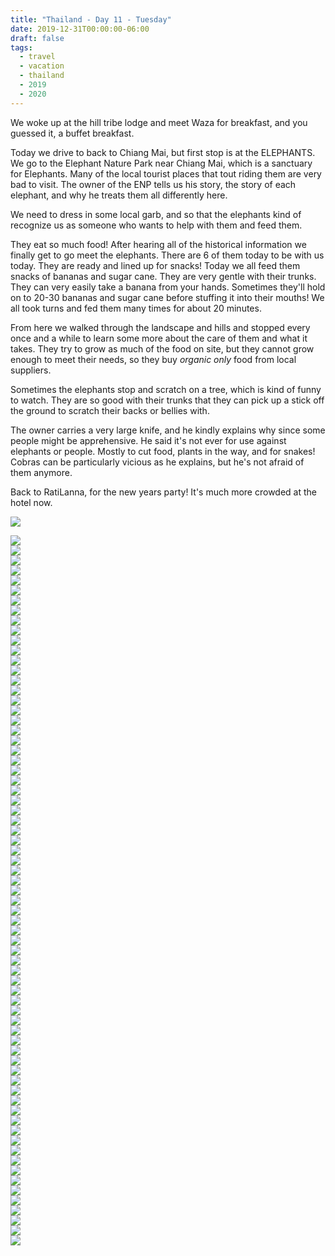 ```yaml
---
title: "Thailand - Day 11 - Tuesday"
date: 2019-12-31T00:00:00-06:00
draft: false
tags: 
  - travel
  - vacation
  - thailand
  - 2019
  - 2020
---
```



We woke up at the hill tribe lodge and meet Waza for breakfast, and you guessed it, a buffet breakfast.

Today we drive to back to Chiang Mai, but first stop is at the ELEPHANTS.  We go to the Elephant Nature Park near Chiang Mai, which is a sanctuary for Elephants.  Many of the local tourist places that tout riding them are very bad to visit.  The owner of the ENP tells us his story, the story of each elephant, and why he treats them all differently here.

We need to dress in some local garb, and so that the elephants kind of recognize us as someone who wants to help with them and feed them.

They eat so much food!  After hearing all of the historical information we finally get to go meet the elephants.  There are 6 of them today to be with us today.  They are ready and lined up for snacks!  Today we all feed them snacks of bananas and sugar cane.  They are very gentle with their trunks.  They can very easily take a banana from your hands.  Sometimes they'll hold on to 20-30 bananas and sugar cane before stuffing it into their mouths!  We all took turns and fed them many times for about 20 minutes.

From here we walked through the landscape and hills and stopped every once and a while to learn some more about the care of them and what it takes.  They try to grow as much of the food on site, but they cannot grow enough to meet their needs, so they buy _organic only_ food from local suppliers.

Sometimes the elephants stop and scratch on a tree, which is kind of funny to watch.  They are so good with their trunks that they can pick up a stick off the ground to scratch their backs or bellies with.

The owner carries a very large knife, and he kindly explains why since some people might be apprehensive.  He said it's not ever for use against elephants or people.  Mostly to cut food, plants in the way, and for snakes!  Cobras can be particularly vicious as he explains, but he's not afraid of them anymore.

Back to RatiLanna, for the new years party!  It's much more crowded at the hotel now.



<div id="25550f7c0a98cdabd9248ae6d1ef4192" style="display:none"><h3></h4><p></p></div><div id="5e141b23eed6cdc82028eb7b799a519f" style="display:none"><h3></h4><p></p></div><div id="411e087eacbe7e55599cf9e5cd95fb57" style="display:none"><h3></h4><p></p></div><div id="395bdaf1ba8b4e5f6e433e482d51f937" style="display:none"><h3></h4><p></p></div><div id="216891bd8ab4594e059e488f176d3d08" style="display:none"><h3></h4><p></p></div><div id="f534e05e367bf8fcfbf181546345b783" style="display:none"><h3></h4><p></p></div><div id="bd2d3007cf33fc2efea1be2375165ed1" style="display:none"><h3></h4><p></p></div><div id="a6dca98636af158b6bc07f6bb4293d34" style="display:none"><h3></h4><p></p></div><div id="4a64fc70004ce22119cb4b3429c209b0" style="display:none"><h3></h4><p></p></div><div id="c2172910e480d8556eec55e92c173167" style="display:none"><h3></h4><p></p></div><div id="31967cb13b64c7a6bfeac73600342643" style="display:none"><h3></h4><p></p></div><div id="c65702cd24d8309eb3c935e162bfe4ec" style="display:none"><h3></h4><p></p></div><div id="b821988b824c91d6be580f36394d4a0f" style="display:none"><h3></h4><p></p></div><div id="da058272bc8a4d0311c1e2f83c947f43" style="display:none"><h3></h4><p></p></div><div id="b5a974b4023a8cb033be5c507c8b07c5" style="display:none"><h3></h4><p></p></div><div id="0621dcf75b529b31c5a8900444c77cb6" style="display:none"><h3></h4><p></p></div><div id="be284d02fe6af2fb914d2f7606ada82d" style="display:none"><h3></h4><p></p></div><div id="5e537b75716332c3ae83eec44c7aeda3" style="display:none"><h3></h4><p></p></div><div id="e2a85cfd1874c1f26ca4923dacc44065" style="display:none"><h3></h4><p></p></div><div id="b9ff5e8685d1e276a18705e352c1effb" style="display:none"><h3></h4><p></p></div><div id="63119fd511c3860665592c22d84af2bf" style="display:none"><h3></h4><p></p></div><div id="d5ec24bf769971ac59e03d35ad86878d" style="display:none"><h3></h4><p></p></div><div id="9bb713b5631885bee85eb50a01682d29" style="display:none"><h3></h4><p></p></div><div id="e4ac7b916650bde9f42bf7e9c20920db" style="display:none"><h3></h4><p></p></div><div id="c44e34a4275f4e46a63b151183a40934" style="display:none"><h3></h4><p></p></div><div id="6e2a97a818f967fb7fa0ea6ad59e86d3" style="display:none"><h3></h4><p></p></div><div id="0c25af0c34be8145bc5c99810d6f9ede" style="display:none"><h3></h4><p></p></div><div id="cbeaf0cc7d3dd101d0d52272a2f9bddb" style="display:none"><h3></h4><p></p></div><div id="160466032dacf92ca666b9bea2e4a126" style="display:none"><h3></h4><p></p></div><div id="87a17d887bf68283ce94f221096b6e26" style="display:none"><h3></h4><p></p></div><div id="fd026c4a8c5743885575dd09322a1c02" style="display:none"><h3></h4><p></p></div><div id="fb8c6ce4fe07bc29ffdfb456ceb39433" style="display:none"><h3></h4><p></p></div><div id="b7b608410a13c126fdf9b928453e7374" style="display:none"><h3></h4><p></p></div><div id="d8dccd3cf8eccae7ad72f0e6a02e35e9" style="display:none"><h3></h4><p></p></div><div id="423468f98424e2a2794d30320e39d644" style="display:none"><h3></h4><p></p></div><div id="492f4649746523b4ea01a764bf24b191" style="display:none"><h3></h4><p></p></div>


<div class="demo-gallery">
<div id="mypicts" class="list-styled" >

<a href="https://static.bobflorian.com/thailand/day11/31.jpg" data-sub-html="#25550f7c0a98cdabd9248ae6d1ef4192"><img class="img-responsive" src="https://static.bobflorian.com/thailand/day11/thumbnail_31.jpg"><div class="demo-gallery-poster"><img src="/img/zoom.png"></div></a><a href="https://static.bobflorian.com/thailand/day11/6.jpg" data-sub-html="#5e141b23eed6cdc82028eb7b799a519f"><img class="img-responsive" src="https://static.bobflorian.com/thailand/day11/thumbnail_6.jpg"><div class="demo-gallery-poster"><img src="/img/zoom.png"></div></a><a href="https://static.bobflorian.com/thailand/day11/17.jpg" data-sub-html="#411e087eacbe7e55599cf9e5cd95fb57"><img class="img-responsive" src="https://static.bobflorian.com/thailand/day11/thumbnail_17.jpg"><div class="demo-gallery-poster"><img src="/img/zoom.png"></div></a><a href="https://static.bobflorian.com/thailand/day11/27.jpg" data-sub-html="#395bdaf1ba8b4e5f6e433e482d51f937"><img class="img-responsive" src="https://static.bobflorian.com/thailand/day11/thumbnail_27.jpg"><div class="demo-gallery-poster"><img src="/img/zoom.png"></div></a><a href="https://static.bobflorian.com/thailand/day11/29.jpg" data-sub-html="#216891bd8ab4594e059e488f176d3d08"><img class="img-responsive" src="https://static.bobflorian.com/thailand/day11/thumbnail_29.jpg"><div class="demo-gallery-poster"><img src="/img/zoom.png"></div></a><a href="https://static.bobflorian.com/thailand/day11/3.jpg" data-sub-html="#f534e05e367bf8fcfbf181546345b783"><img class="img-responsive" src="https://static.bobflorian.com/thailand/day11/thumbnail_3.jpg"><div class="demo-gallery-poster"><img src="/img/zoom.png"></div></a><a href="https://static.bobflorian.com/thailand/day11/13.jpg" data-sub-html="#bd2d3007cf33fc2efea1be2375165ed1"><img class="img-responsive" src="https://static.bobflorian.com/thailand/day11/thumbnail_13.jpg"><div class="demo-gallery-poster"><img src="/img/zoom.png"></div></a><a href="https://static.bobflorian.com/thailand/day11/21.jpg" data-sub-html="#a6dca98636af158b6bc07f6bb4293d34"><img class="img-responsive" src="https://static.bobflorian.com/thailand/day11/thumbnail_21.jpg"><div class="demo-gallery-poster"><img src="/img/zoom.png"></div></a><a href="https://static.bobflorian.com/thailand/day11/32.jpg" data-sub-html="#4a64fc70004ce22119cb4b3429c209b0"><img class="img-responsive" src="https://static.bobflorian.com/thailand/day11/thumbnail_32.jpg"><div class="demo-gallery-poster"><img src="/img/zoom.png"></div></a><a href="https://static.bobflorian.com/thailand/day11/4.jpg" data-sub-html="#c2172910e480d8556eec55e92c173167"><img class="img-responsive" src="https://static.bobflorian.com/thailand/day11/thumbnail_4.jpg"><div class="demo-gallery-poster"><img src="/img/zoom.png"></div></a><a href="https://static.bobflorian.com/thailand/day11/0.jpg" data-sub-html="#31967cb13b64c7a6bfeac73600342643"><img class="img-responsive" src="https://static.bobflorian.com/thailand/day11/thumbnail_0.jpg"><div class="demo-gallery-poster"><img src="/img/zoom.png"></div></a><a href="https://static.bobflorian.com/thailand/day11/12.jpg" data-sub-html="#c65702cd24d8309eb3c935e162bfe4ec"><img class="img-responsive" src="https://static.bobflorian.com/thailand/day11/thumbnail_12.jpg"><div class="demo-gallery-poster"><img src="/img/zoom.png"></div></a><a href="https://static.bobflorian.com/thailand/day11/2.jpg" data-sub-html="#b821988b824c91d6be580f36394d4a0f"><img class="img-responsive" src="https://static.bobflorian.com/thailand/day11/thumbnail_2.jpg"><div class="demo-gallery-poster"><img src="/img/zoom.png"></div></a><a href="https://static.bobflorian.com/thailand/day11/26.jpg" data-sub-html="#da058272bc8a4d0311c1e2f83c947f43"><img class="img-responsive" src="https://static.bobflorian.com/thailand/day11/thumbnail_26.jpg"><div class="demo-gallery-poster"><img src="/img/zoom.png"></div></a><a href="https://static.bobflorian.com/thailand/day11/24.jpg" data-sub-html="#b5a974b4023a8cb033be5c507c8b07c5"><img class="img-responsive" src="https://static.bobflorian.com/thailand/day11/thumbnail_24.jpg"><div class="demo-gallery-poster"><img src="/img/zoom.png"></div></a><a href="https://static.bobflorian.com/thailand/day11/15.jpg" data-sub-html="#0621dcf75b529b31c5a8900444c77cb6"><img class="img-responsive" src="https://static.bobflorian.com/thailand/day11/thumbnail_15.jpg"><div class="demo-gallery-poster"><img src="/img/zoom.png"></div></a><a href="https://static.bobflorian.com/thailand/day11/28.jpg" data-sub-html="#be284d02fe6af2fb914d2f7606ada82d"><img class="img-responsive" src="https://static.bobflorian.com/thailand/day11/thumbnail_28.jpg"><div class="demo-gallery-poster"><img src="/img/zoom.png"></div></a><a href="https://static.bobflorian.com/thailand/day11/18.jpg" data-sub-html="#5e537b75716332c3ae83eec44c7aeda3"><img class="img-responsive" src="https://static.bobflorian.com/thailand/day11/thumbnail_18.jpg"><div class="demo-gallery-poster"><img src="/img/zoom.png"></div></a><a href="https://static.bobflorian.com/thailand/day11/16.jpg" data-sub-html="#e2a85cfd1874c1f26ca4923dacc44065"><img class="img-responsive" src="https://static.bobflorian.com/thailand/day11/thumbnail_16.jpg"><div class="demo-gallery-poster"><img src="/img/zoom.png"></div></a><a href="https://static.bobflorian.com/thailand/day11/14.jpg" data-sub-html="#b9ff5e8685d1e276a18705e352c1effb"><img class="img-responsive" src="https://static.bobflorian.com/thailand/day11/thumbnail_14.jpg"><div class="demo-gallery-poster"><img src="/img/zoom.png"></div></a><a href="https://static.bobflorian.com/thailand/day11/5.jpg" data-sub-html="#63119fd511c3860665592c22d84af2bf"><img class="img-responsive" src="https://static.bobflorian.com/thailand/day11/thumbnail_5.jpg"><div class="demo-gallery-poster"><img src="/img/zoom.png"></div></a><a href="https://static.bobflorian.com/thailand/day11/25.jpg" data-sub-html="#d5ec24bf769971ac59e03d35ad86878d"><img class="img-responsive" src="https://static.bobflorian.com/thailand/day11/thumbnail_25.jpg"><div class="demo-gallery-poster"><img src="/img/zoom.png"></div></a><a href="https://static.bobflorian.com/thailand/day11/19.jpg" data-sub-html="#9bb713b5631885bee85eb50a01682d29"><img class="img-responsive" src="https://static.bobflorian.com/thailand/day11/thumbnail_19.jpg"><div class="demo-gallery-poster"><img src="/img/zoom.png"></div></a><a href="https://static.bobflorian.com/thailand/day11/23.jpg" data-sub-html="#e4ac7b916650bde9f42bf7e9c20920db"><img class="img-responsive" src="https://static.bobflorian.com/thailand/day11/thumbnail_23.jpg"><div class="demo-gallery-poster"><img src="/img/zoom.png"></div></a><a href="https://static.bobflorian.com/thailand/day11/7.jpg" data-sub-html="#c44e34a4275f4e46a63b151183a40934"><img class="img-responsive" src="https://static.bobflorian.com/thailand/day11/thumbnail_7.jpg"><div class="demo-gallery-poster"><img src="/img/zoom.png"></div></a><a href="https://static.bobflorian.com/thailand/day11/1.jpg" data-sub-html="#6e2a97a818f967fb7fa0ea6ad59e86d3"><img class="img-responsive" src="https://static.bobflorian.com/thailand/day11/thumbnail_1.jpg"><div class="demo-gallery-poster"><img src="/img/zoom.png"></div></a><a href="https://static.bobflorian.com/thailand/day11/33.jpg" data-sub-html="#0c25af0c34be8145bc5c99810d6f9ede"><img class="img-responsive" src="https://static.bobflorian.com/thailand/day11/thumbnail_33.jpg"><div class="demo-gallery-poster"><img src="/img/zoom.png"></div></a><a href="https://static.bobflorian.com/thailand/day11/35.jpg" data-sub-html="#cbeaf0cc7d3dd101d0d52272a2f9bddb"><img class="img-responsive" src="https://static.bobflorian.com/thailand/day11/thumbnail_35.jpg"><div class="demo-gallery-poster"><img src="/img/zoom.png"></div></a><a href="https://static.bobflorian.com/thailand/day11/20.jpg" data-sub-html="#160466032dacf92ca666b9bea2e4a126"><img class="img-responsive" src="https://static.bobflorian.com/thailand/day11/thumbnail_20.jpg"><div class="demo-gallery-poster"><img src="/img/zoom.png"></div></a><a href="https://static.bobflorian.com/thailand/day11/10.jpg" data-sub-html="#87a17d887bf68283ce94f221096b6e26"><img class="img-responsive" src="https://static.bobflorian.com/thailand/day11/thumbnail_10.jpg"><div class="demo-gallery-poster"><img src="/img/zoom.png"></div></a><a href="https://static.bobflorian.com/thailand/day11/34.jpg" data-sub-html="#fd026c4a8c5743885575dd09322a1c02"><img class="img-responsive" src="https://static.bobflorian.com/thailand/day11/thumbnail_34.jpg"><div class="demo-gallery-poster"><img src="/img/zoom.png"></div></a><a href="https://static.bobflorian.com/thailand/day11/9.jpg" data-sub-html="#fb8c6ce4fe07bc29ffdfb456ceb39433"><img class="img-responsive" src="https://static.bobflorian.com/thailand/day11/thumbnail_9.jpg"><div class="demo-gallery-poster"><img src="/img/zoom.png"></div></a><a href="https://static.bobflorian.com/thailand/day11/8.jpg" data-sub-html="#b7b608410a13c126fdf9b928453e7374"><img class="img-responsive" src="https://static.bobflorian.com/thailand/day11/thumbnail_8.jpg"><div class="demo-gallery-poster"><img src="/img/zoom.png"></div></a><a href="https://static.bobflorian.com/thailand/day11/30.jpg" data-sub-html="#d8dccd3cf8eccae7ad72f0e6a02e35e9"><img class="img-responsive" src="https://static.bobflorian.com/thailand/day11/thumbnail_30.jpg"><div class="demo-gallery-poster"><img src="/img/zoom.png"></div></a><a href="https://static.bobflorian.com/thailand/day11/11.jpg" data-sub-html="#423468f98424e2a2794d30320e39d644"><img class="img-responsive" src="https://static.bobflorian.com/thailand/day11/thumbnail_11.jpg"><div class="demo-gallery-poster"><img src="/img/zoom.png"></div></a><a href="https://static.bobflorian.com/thailand/day11/22.jpg" data-sub-html="#492f4649746523b4ea01a764bf24b191"><img class="img-responsive" src="https://static.bobflorian.com/thailand/day11/thumbnail_22.jpg"><div class="demo-gallery-poster"><img src="/img/zoom.png"></div></a>


</div>
</div>


<script type="text/javascript">

    lightGallery(document.getElementById('mypicts'), {
    thumbnail:true,
    download:false
});

    $('#mypicts').justifiedGallery({
    rowHeight : 100,
    lastRow : 'nojustify',
    margins : 20
    });

</script>